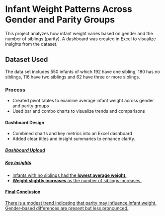 # Infant Weight Patterns Across Gender and Parity Groups

This project analyzes how infant weight varies based on gender and the number of siblings (parity). A dashboard was created in Excel to visualize insights from the dataset.

## Dataset Used

The data set includes 550 infants of which 192 have one sibling, 180 has no siblings, 116 have two siblings and 62 have three or more siblings. 

### Process
- Created pivot tables to examine average infant weight across gender and parity groups
- Used bar and combo charts to visualize trends and comparisons

#### Dashboard Design 

- Combined charts and key metrics into an Excel dashboard
- Added clear titles and insight summaries to enhance clarity.

##### <a href = " https://github.com/GoodnessEtim/Excel-Projects/blob/main/Infant%20-%20Gender%20-%20Parity%20Dashboard.png">Dashboard Upload
 
##### Key Insights

- Infants with no siblings had the **lowest average weight**.
- **Weight slightly increases** as the number of siblings increases.

#### Final Conclusion

There is a modest trend indicating that parity may influence infant weight. Gender-based differences are present but less pronounced. 


